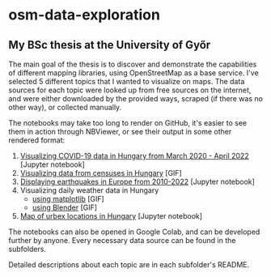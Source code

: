 # osm-data-exploration

## My BSc thesis at the University of Győr

The main goal of the thesis is to discover and demonstrate the capabilities of different mapping libraries, using OpenStreetMap as a base service.
I've selected 5 different topics that I wanted to visualize on maps. The data sources for each topic were looked up from free sources on the internet, and were either downloaded by the provided ways, scraped (if there was no other way), or collected manually.

The notebooks may take too long to render on GitHub, it's easier to see them in action through NBViewer, or see their output in some other rendered format:
1. [Visualizing COVID-19 data in Hungary from March 2020 - April 2022](https://nbviewer.org/github/szucshey/osm-data-exploration/blob/main/covid/covid-data-visualization.ipynb?flush_cache=true) [Jupyter notebook]
2. [Visualizing data from censuses in Hungary](https://github.com/szucshey/osm-data-exploration/blob/main/census/census-2011.gif) [GIF]
3. [Displaying earthquakes in Europe from 2010-2022](https://nbviewer.org/github/szucshey/osm-data-exploration/blob/main/earthquakes/earthquakes.ipynb?flush_cache=true) [Jupyter notebook]
4. Visualizing daily weather data in Hungary
    * [using matplotlib](https://github.com/szucshey/osm-data-exploration/blob/main/climate/results/temperature-1000days.gif) [GIF]
    * [using Blender](https://github.com/szucshey/osm-data-exploration/blob/main/climate/results/gif_output_2.gif) [GIF]
5. [Map of urbex locations in Hungary](https://nbviewer.org/github/szucshey/osm-data-exploration/blob/main/urbex/urbex.ipynb) [Jupyter notebook]

The notebooks can also be opened in Google Colab, and can be developed further by anyone. Every necessary data source can be found in the subfolders.

Detailed descriptions about each topic are in each subfolder's README.
